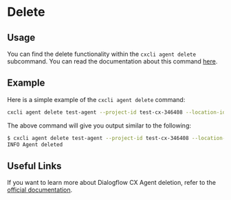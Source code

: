 # Delete


## Usage

You can find the delete functionality within the `cxcli agent delete` subcommand. You can read the documentation about this command [here](/cmd/cxcli_agent_delete).


## Example

Here is a simple example of the `cxcli agent delete` command:

```sh
cxcli agent delete test-agent --project-id test-cx-346408 --location-id us-central1
```

The above command will give you output similar to the following:

```sh
$ cxcli agent delete test-agent --project-id test-cx-346408 --location-id us-central1
INFO Agent deleted
```

## Useful Links

If you want to learn more about Dialogflow CX Agent deletion, refer to the [official documentation](https://cloud.google.com/dialogflow/cx/docs/concept/agent).
